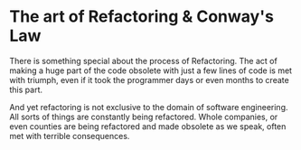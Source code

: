 # The art of Refactoring & Conway's Law
There is something special about the process of Refactoring. The act of making a huge part of the code obsolete with just a few lines of code is met with triumph, even if it took the programmer days or even months to create this part.

And yet refactoring is not exclusive to the domain of software engineering. All sorts of things are constantly being refactored. Whole companies, or even counties are being refactored and made obsolete as we speak, often met with terrible consequences. 


